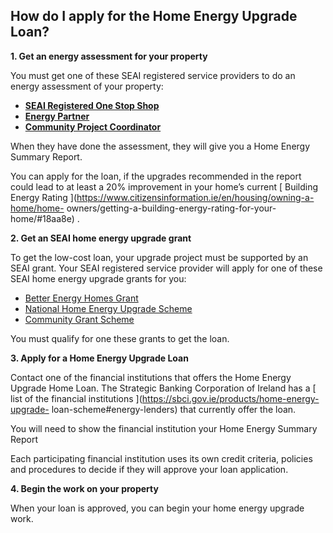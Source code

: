##  How do I apply for the Home Energy Upgrade Loan?

**1\. Get an energy assessment for your property**

You must get one of these SEAI registered service providers to do an energy
assessment of your property:

  * [ **SEAI Registered One Stop Shop** ](https://www.seai.ie/grants/home-energy-grants/one-stop-shop/registered-providers/)
  * [ **Energy Partner** ](https://www.seai.ie/grants/home-energy-grants/how-to-apply/energy-partners/)
  * [ **Community Project Coordinator** ](https://www.seai.ie/grants/community-grants/project-coordinator/)

When they have done the assessment, they will give you a Home Energy Summary
Report.

You can apply for the loan, if the upgrades recommended in the report could
lead to at least a 20% improvement in your home’s current [ Building Energy
Rating ](https://www.citizensinformation.ie/en/housing/owning-a-home/home-
owners/getting-a-building-energy-rating-for-your-home/#18aa8e) .

**2\. Get an SEAI home energy upgrade grant**

To get the low-cost loan, your upgrade project must be supported by an SEAI
grant. Your SEAI registered service provider will apply for one of these SEAI
home energy upgrade grants for you:

  * [ Better Energy Homes Grant ](https://www.citizensinformation.ie/en/housing/housing-grants-and-schemes/grants-for-home-renovations-and-improvements/better-energy-homes-scheme/)
  * [ National Home Energy Upgrade Scheme ](https://www.citizensinformation.ie/en/housing/housing-grants-and-schemes/grants-for-home-renovations-and-improvements/grants-for-a-home-energy-upgrade/)
  * [ Community Grant Scheme ](https://www.seai.ie/grants/community-grants/overview/)

You must qualify for one these grants to get the loan.

**3\. Apply for a Home Energy Upgrade Loan**

Contact one of the financial institutions that offers the Home Energy Upgrade
Home Loan. The Strategic Banking Corporation of Ireland has a [ list of the
financial institutions ](https://sbci.gov.ie/products/home-energy-upgrade-
loan-scheme#energy-lenders) that currently offer the loan.

You will need to show the financial institution your Home Energy Summary
Report

Each participating financial institution uses its own credit criteria,
policies and procedures to decide if they will approve your loan application.

**4\. Begin the work on your property**

When your loan is approved, you can begin your home energy upgrade work.
